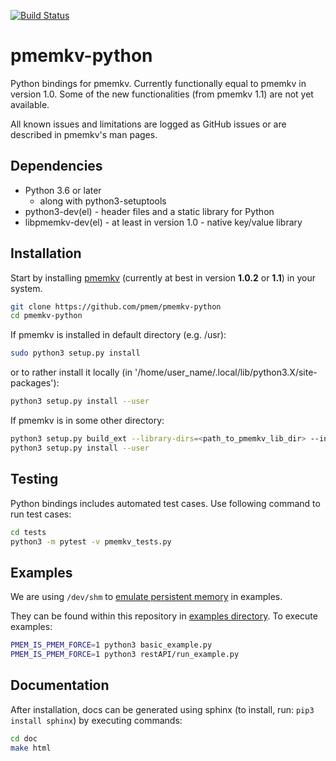 [![Build Status](https://travis-ci.org/pmem/pmemkv-python.svg?branch=master)](https://travis-ci.org/pmem/pmemkv-python)

# pmemkv-python
Python bindings for pmemkv. Currently functionally equal to pmemkv in version 1.0.
Some of the new functionalities (from pmemkv 1.1) are not yet available.

All known issues and limitations are logged as GitHub issues or are described
in pmemkv's man pages.

## Dependencies

* Python 3.6 or later
	* along with python3-setuptools
* python3-dev(el) - header files and a static library for Python
* libpmemkv-dev(el) - at least in version 1.0 - native key/value library

## Installation

Start by installing [pmemkv](https://github.com/pmem/pmemkv/blob/master/INSTALLING.md)
(currently at best in version **1.0.2** or **1.1**) in your system.

```sh
git clone https://github.com/pmem/pmemkv-python
cd pmemkv-python
```
If pmemkv is installed in default directory (e.g. /usr):
```sh
sudo python3 setup.py install
```
or to rather install it locally (in '/home/user_name/.local/lib/python3.X/site-packages'):
```sh
python3 setup.py install --user
```

If pmemkv is in some other directory:
```sh
python3 setup.py build_ext --library-dirs=<path_to_pmemkv_lib_dir> --include-dirs=<path_to_pmemkv_include_dir>
python3 setup.py install --user
```

## Testing

Python bindings includes automated test cases.
Use following command to run test cases:
```sh
cd tests
python3 -m pytest -v pmemkv_tests.py
```

## Examples

We are using `/dev/shm` to
[emulate persistent memory](https://pmem.io/2016/02/22/pm-emulation.html)
in examples.

They can be found within this repository in [examples directory](https://github.com/pmem/pmemkv-python/tree/master/examples).
To execute examples:
```bash
PMEM_IS_PMEM_FORCE=1 python3 basic_example.py
PMEM_IS_PMEM_FORCE=1 python3 restAPI/run_example.py
```

## Documentation

After installation, docs can be generated using sphinx (to install, run: 
`pip3 install sphinx`) by executing commands:
```sh
cd doc
make html
```
